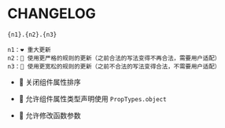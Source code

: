 # CHANGELOG

```
{n1}.{n2}.{n3}

n1：❤️ 重大更新
n2：💛 使用更严格的规则的更新（之前合法的写法变得不再合法，需要用户适配）
n3：💚 使用更宽松的规则的更新（之前不合法的写法变得合法，不需要用户适配）
```


- 💚 关闭组件属性排序


- 💚 允许组件属性类型声明使用 `PropTypes.object`


- 💚 允许修改函数参数
